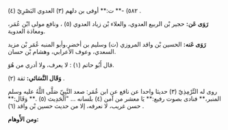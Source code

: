 ٥٨٢) -** ت:** أوفى بن دلهم (٣) العدوي البَصْرِيّ (٤) .

**رَوَى عَن:** حجير بْن الربيع العدوي، والعلاء بْن زياد العدوي (٥) ، ونافع مولى ابْن عُمَر، ومعاذة العدوية.

**رَوَى عَنه:** الحسين بْن واقد المروزي (ت) وسليم بن أخضر،وأبو المنبه عُمَر بْن مزيد السعدي، وعوف الأعرابي، وهشام بْن حسان.

قال أَبُو حاتم (١) : لا يعرف، ولا أدري من هُوَ.

**وَقَال النَّسَائي:** ثقة (٢) .

روى له التِّرْمِذِيّ (٣) حديثا واحدا عن نافع عن ابن عُمَر: صعد النَّبِيّ صَلَّى اللَّهُ عليه وسلم المنبر،** فنادى بصوت رفيع:** يَا معشر من آمن (٤) بلسانه ... "الْحَدِيث (٥) .** وَقَال:** حسن غريب، لا نعرفه، إلا من حديث حسين بْن واقد (٦) .

**ومن الأَوهام:**